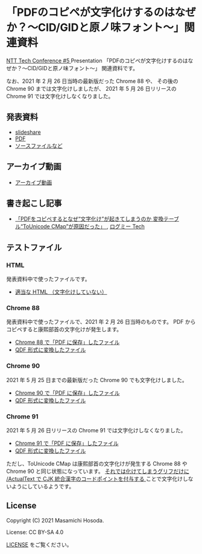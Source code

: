 <!-- -*- coding: utf-8 -*- -->
# 「PDFのコピペが文字化けするのはなぜか？～CID/GIDと原ノ味フォント～」関連資料

[NTT Tech Conference #5
](https://ntt-developers.github.io/ntt-tech-conference/05/)
Presentation
「PDFのコピペが文字化けするのはなぜか？～CID/GIDと原ノ味フォント～」
関連資料です。

なお、2021 年 2 月 26 日当時の最新版だった Chrome 88 や、
その後の Chrome 90 までは文字化けしましたが、
2021 年 5 月 26 日リリースの Chrome 91 では文字化けしなくなりました。

## 発表資料

* [slideshare](https://www.slideshare.net/trueroad_jp/pdfcidgid)
* [PDF](./slide/why-pdf-copy-paste-garbled-release.pdf)
* [ソースファイルなど](./slide/)

## アーカイブ動画

* [アーカイブ動画](https://www.youtube.com/watch?v=y5AQbo8tMlE&t=2222s)

## 書き起こし記事

* [
「PDFをコピペするとなぜ“文字化け”が起きてしまうのか
変換テーブル“ToUnicode CMap”が原因だった」
](https://logmi.jp/tech/articles/324366), [
ログミー Tech
](https://logmi.jp/tech)

## テストファイル

### HTML

発表資料中で使ったファイルです。

* [適当な HTML （文字化けしていない）](./testfile/foobar.html)

### Chrome 88

発表資料中で使ったファイルで、2021 年 2 月 26 日当時のものです。
PDF からコピペすると康熙部首の文字化けが発生します。

* [Chrome 88 で「PDF に保存」したファイル](./testfile/foobar.html.pdf)
* [QDF 形式に変換したファイル](./testfile/foobar.html.qdf)

### Chrome 90

2021 年 5 月 25 日までの最新版だった Chrome 90 でも文字化けしました。

* [Chrome 90 で「PDF に保存」したファイル](./testfile/90/foobar.html.pdf)
* [QDF 形式に変換したファイル](./testfile/90/foobar.html.qdf)

### Chrome 91

2021 年 5 月 26 日リリースの Chrome 91 では文字化けしなくなりました。

* [Chrome 91 で「PDF に保存」したファイル](./testfile/91/foobar.html.pdf)
* [QDF 形式に変換したファイル](./testfile/91/foobar.html.qdf)

ただし、ToUnicode CMap は康熙部首の文字化けが発生する
Chrome 88 や Chrome 90 と同じ状態になっています。
[それでは化けてしまうグリフだけに /ActualText で
CJK 統合漢字のコードポイントを付与する
](https://twitter.com/trueroad_jp/status/1397392977736073217)
ことで文字化けしないようにしているようです。

## License

Copyright (C) 2021 Masamichi Hosoda.

License: CC BY-SA 4.0

[LICENSE](./LICENSE) をご覧ください。
